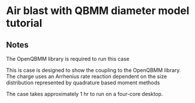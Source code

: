 # Air blast with QBMM diameter model tutorial

## Notes

The OpenQBMM library is required to run this case


This is case is designed to show the coupling to the OpenQBMM library. The charge uses an Arrhenius rate reaction dependent on the size distribution represented by quadrature based moment methods

The case takes approximately 1 hr to run on a four-core desktop.


